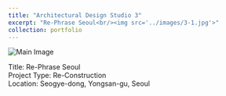 ```yaml
---
title: "Architectural Design Studio 3"
excerpt: "Re-Phrase Seoul<br/><img src='../images/3-1.jpg'>"
collection: portfolio
---
```


![Main Image](../images/3-1.jpg)

Title: Re-Phrase Seoul  
Project Type: Re-Construction  
Location: Seogye-dong, Yongsan-gu, Seoul